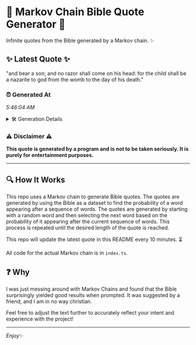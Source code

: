 # 📖 Markov Chain Bible Quote Generator 📖

Infinite quotes from the Bible generated by a Markov chain. ✨

## ✨ Latest Quote ✨
"and bear a son; and no razor shall come on his head: for the child shall be a nazarite to god from the womb to the day of his death."

### ⏰ Generated At
*5:46:04 AM*

<details>
    <summary>🛠️ Generation Details</summary>
    <p>
        <strong>🌱 Seed:</strong> and<br>
        <strong>🔄 Iterations:</strong> 29<br>
        <strong>📜 Context History:</strong><br>[ and ]: bear<br>[ and, bear ]: a<br>[ and, bear, a ]: son;<br>[ and, bear, a, son; ]: and<br>[ and, bear, a, son;, and ]: no<br>[ and, bear, a, son;, and, no ]: razor<br>[ bear, a, son;, and, no, razor ]: shall<br>[ a, son;, and, no, razor, shall ]: come<br>[ son;, and, no, razor, shall, come ]: on<br>[ and, no, razor, shall, come, on ]: his<br>[ no, razor, shall, come, on, his ]: head:<br>[ razor, shall, come, on, his, head: ]: for<br>[ shall, come, on, his, head:, for ]: the<br>[ come, on, his, head:, for, the ]: child<br>[ on, his, head:, for, the, child ]: shall<br>[ his, head:, for, the, child, shall ]: be<br>[ head:, for, the, child, shall, be ]: a<br>[ for, the, child, shall, be, a ]: nazarite<br>[ the, child, shall, be, a, nazarite ]: to<br>[ child, shall, be, a, nazarite, to ]: god<br>[ shall, be, a, nazarite, to, god ]: from<br>[ be, a, nazarite, to, god, from ]: the<br>[ a, nazarite, to, god, from, the ]: womb<br>[ nazarite, to, god, from, the, womb ]: to<br>[ to, god, from, the, womb, to ]: the<br>[ god, from, the, womb, to, the ]: day<br>[ from, the, womb, to, the, day ]: of<br>[ the, womb, to, the, day, of ]: his<br>[ womb, to, the, day, of, his ]: death.<br>
    </p>
</details>

### ⚠️ Disclaimer ⚠️
**This quote is generated by a program and is not to be taken seriously. It is purely for entertainment purposes.**

---

## 🔍 How It Works

This repo uses a Markov chain to generate Bible quotes. The quotes are generated by using the Bible as a dataset to find the probability of a word appearing after a sequence of words. The quotes are generated by starting with a random word and then selecting the next word based on the probability of it appearing after the current sequence of words. This process is repeated until the desired length of the quote is reached.

This repo will update the latest quote in this README every 10 minutes. ⏳

All code for the actual Markov chain is in `index.ts`.

## ❓ Why

I was just messing around with Markov Chains and found that the Bible surprisingly yielded good results when prompted. 
It was suggested by a friend, and I am in no way christian.

Feel free to adjust the text further to accurately reflect your intent and experience with the project!

---

*Enjoy*✨
